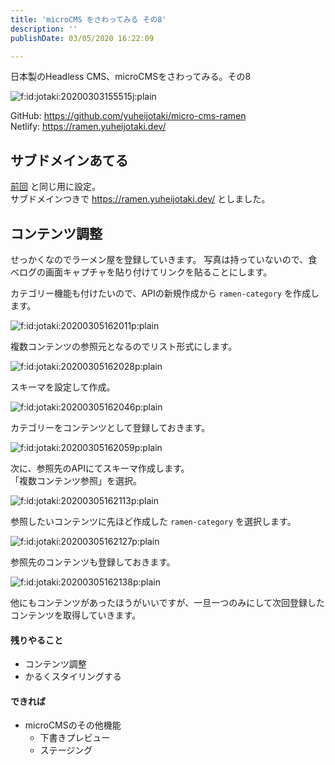 ```yaml
---
title: 'microCMS をさわってみる その8'
description: ''
publishDate: 03/05/2020 16:22:09

---
```

<p>日本製のHeadless CMS、microCMSをさわってみる。その8</p>

<p><span itemscope itemtype="http://schema.org/Photograph"><img src="https://cdn-ak.f.st-hatena.com/images/fotolife/j/jotaki/20200303/20200303155515.jpg" alt="f:id:jotaki:20200303155515j:plain" title="f:id:jotaki:20200303155515j:plain" class="hatena-fotolife" itemprop="image"></span></p>

<p>GitHub: <a href="https://github.com/yuheijotaki/micro-cms-ramen">https://github.com/yuheijotaki/micro-cms-ramen</a><br />
Netlify: <a href="https://ramen.yuheijotaki.dev/">https://ramen.yuheijotaki.dev/</a></p>

<h2>サブドメインあてる</h2>

<p><a href="https://jtk.hatenablog.com/entry/2020/02/26/102122">前回</a> と同じ用に設定。<br />
サブドメインつきで <a href="https://ramen.yuheijotaki.dev/">https://ramen.yuheijotaki.dev/</a> としました。</p>

<h2>コンテンツ調整</h2>

<p>せっかくなのでラーメン屋を登録していきます。
写真は持っていないので、食べログの画面キャプチャを貼り付けてリンクを貼ることにします。</p>

<p>カテゴリー機能も付けたいので、APIの新規作成から <code>ramen-category</code> を作成します。</p>

<p><span itemscope itemtype="http://schema.org/Photograph"><img src="/images/hatena/20200305162011.png" alt="f:id:jotaki:20200305162011p:plain" title="f:id:jotaki:20200305162011p:plain" class="hatena-fotolife" itemprop="image"></span></p>

<p>複数コンテンツの参照元となるのでリスト形式にします。</p>

<p><span itemscope itemtype="http://schema.org/Photograph"><img src="/images/hatena/20200305162028.png" alt="f:id:jotaki:20200305162028p:plain" title="f:id:jotaki:20200305162028p:plain" class="hatena-fotolife" itemprop="image"></span></p>

<p>スキーマを設定して作成。</p>

<p><span itemscope itemtype="http://schema.org/Photograph"><img src="/images/hatena/20200305162046.png" alt="f:id:jotaki:20200305162046p:plain" title="f:id:jotaki:20200305162046p:plain" class="hatena-fotolife" itemprop="image"></span></p>

<p>カテゴリーをコンテンツとして登録しておきます。</p>

<p><span itemscope itemtype="http://schema.org/Photograph"><img src="/images/hatena/20200305162059.png" alt="f:id:jotaki:20200305162059p:plain" title="f:id:jotaki:20200305162059p:plain" class="hatena-fotolife" itemprop="image"></span></p>

<p>次に、参照先のAPIにてスキーマ作成します。<br />
「複数コンテンツ参照」を選択。</p>

<p><span itemscope itemtype="http://schema.org/Photograph"><img src="/images/hatena/20200305162113.png" alt="f:id:jotaki:20200305162113p:plain" title="f:id:jotaki:20200305162113p:plain" class="hatena-fotolife" itemprop="image"></span></p>

<p>参照したいコンテンツに先ほど作成した <code>ramen-category</code> を選択します。</p>

<p><span itemscope itemtype="http://schema.org/Photograph"><img src="/images/hatena/20200305162127.png" alt="f:id:jotaki:20200305162127p:plain" title="f:id:jotaki:20200305162127p:plain" class="hatena-fotolife" itemprop="image"></span></p>

<p>参照先のコンテンツも登録しておきます。</p>

<p><span itemscope itemtype="http://schema.org/Photograph"><img src="/images/hatena/20200305162138.png" alt="f:id:jotaki:20200305162138p:plain" title="f:id:jotaki:20200305162138p:plain" class="hatena-fotolife" itemprop="image"></span></p>

<p>他にもコンテンツがあったほうがいいですが、一旦一つのみにして次回登録したコンテンツを取得していきます。</p>

<h4>残りやること</h4>

<ul>
<li>コンテンツ調整</li>
<li>かるくスタイリングする</li>
</ul>


<h4>できれば</h4>

<ul>
<li>microCMSのその他機能

<ul>
<li>下書きプレビュー</li>
<li>ステージング</li>
</ul>
</li>
</ul>


